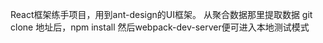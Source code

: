 React框架练手项目，用到ant-design的UI框架。
从聚合数据那里提取数据
git clone 地址后，npm install 然后webpack-dev-server便可进入本地测试模式

